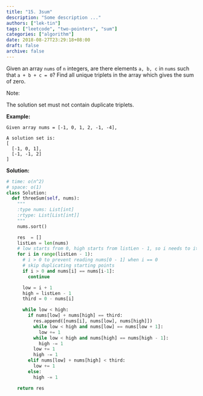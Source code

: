 ```yaml
---
title: "15. 3sum"
description: "Some description ..."
authors: ["lek-tin"]
tags: ["leetcode", "two-pointers", "sum"]
categories: ["algorithm"]
date: 2018-08-27T23:29:18+08:00
draft: false
archive: false
---
```

Given an array `nums` of `n` integers, are there elements `a, b, c` in `nums` such that `a + b + c = 0`? Find all unique triplets in the array which gives the sum of zero.

Note:

The solution set must not contain duplicate triplets.

**Example:**
```
Given array nums = [-1, 0, 1, 2, -1, -4],

A solution set is:
[
  [-1, 0, 1],
  [-1, -1, 2]
]
```
**Solution:**
```python
# time: o(n^2)
# space: o(1)
class Solution:
  def threeSum(self, nums):
    """
    :type nums: List[int]
    :rtype: List[List[int]]
    """
    nums.sort()

    res  = []
    listLen = len(nums)
    # low starts from 0, high starts from listLen - 1, so i needs to iterate between 1~(listLen-2)
    for i in range(listLen - 1):
      # i > 0 to prevent reading nums[0 - 1] when i == 0
      # skip duplicating starting points
      if i > 0 and nums[i] == nums[i-1]:
        continue

      low = i + 1
      high = listLen - 1
      third = 0 - nums[i]

      while low < high:
        if nums[low] + nums[high] == third:
          res.append([nums[i], nums[low], nums[high]])
          while low < high and nums[low] == nums[low + 1]:
            low += 1
          while low < high and nums[high] == nums[high - 1]:
            high -= 1
          low += 1
          high -= 1
        elif nums[low] + nums[high] < third:
          low += 1
        else:
          high -= 1

    return res
```